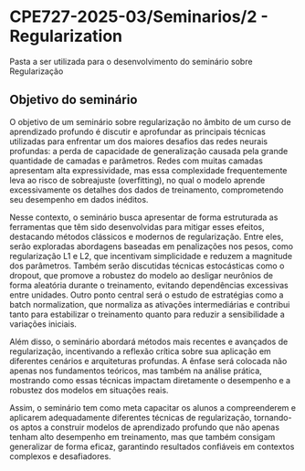 # CPE727-2025-03/Seminarios/2 - Regularization
Pasta a ser utilizada para o desenvolvimento do seminário sobre Regularização

## Objetivo do seminário

O objetivo de um seminário sobre regularização no âmbito de um curso de aprendizado profundo é discutir e aprofundar as principais técnicas utilizadas para enfrentar um dos maiores desafios das redes neurais profundas: a perda de capacidade de generalização causada pela grande quantidade de camadas e parâmetros. Redes com muitas camadas apresentam alta expressividade, mas essa complexidade frequentemente leva ao risco de sobreajuste (overfitting), no qual o modelo aprende excessivamente os detalhes dos dados de treinamento, comprometendo seu desempenho em dados inéditos.

Nesse contexto, o seminário busca apresentar de forma estruturada as ferramentas que têm sido desenvolvidas para mitigar esses efeitos, destacando métodos clássicos e modernos de regularização. Entre eles, serão exploradas abordagens baseadas em penalizações nos pesos, como regularização L1 e L2, que incentivam simplicidade e reduzem a magnitude dos parâmetros. Também serão discutidas técnicas estocásticas como o dropout, que promove a robustez do modelo ao desligar neurônios de forma aleatória durante o treinamento, evitando dependências excessivas entre unidades. Outro ponto central será o estudo de estratégias como a batch normalization, que normaliza as ativações intermediárias e contribui tanto para estabilizar o treinamento quanto para reduzir a sensibilidade a variações iniciais.

Além disso, o seminário abordará métodos mais recentes e avançados de regularização, incentivando a reflexão crítica sobre sua aplicação em diferentes cenários e arquiteturas profundas. A ênfase será colocada não apenas nos fundamentos teóricos, mas também na análise prática, mostrando como essas técnicas impactam diretamente o desempenho e a robustez dos modelos em situações reais.

Assim, o seminário tem como meta capacitar os alunos a compreenderem e aplicarem adequadamente diferentes técnicas de regularização, tornando-os aptos a construir modelos de aprendizado profundo que não apenas tenham alto desempenho em treinamento, mas que também consigam generalizar de forma eficaz, garantindo resultados confiáveis em contextos complexos e desafiadores.